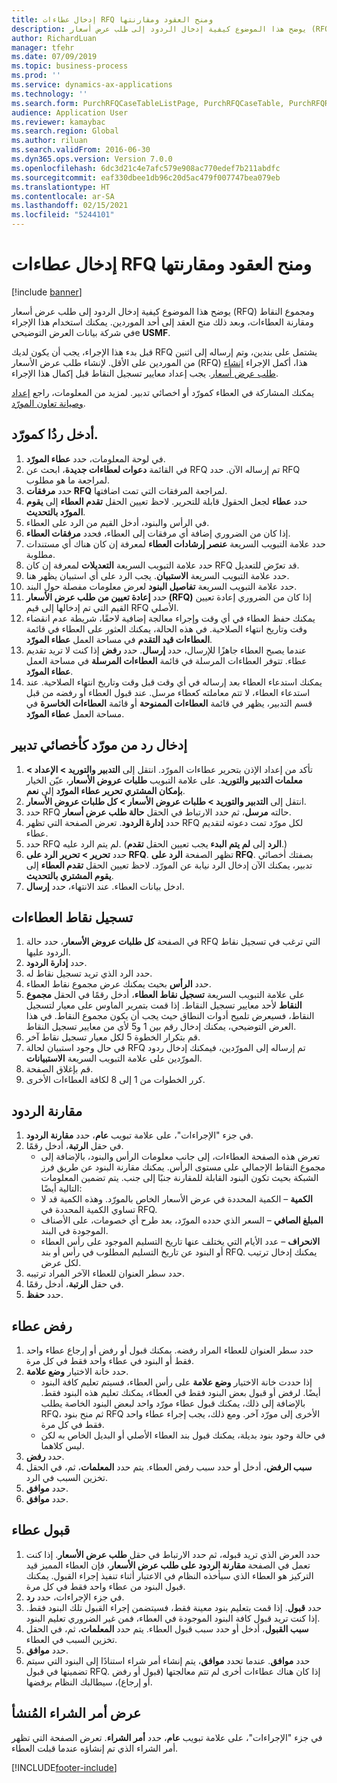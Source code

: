 ```yaml
---
title: إدخال عطاءات RFQ ومنح العقود ومقارنتها
description: يوضح هذا الموضوع كيفية إدخال الردود إلى طلب عرض أسعار (RFQ) ومجموع النقاط ومقارنة العطاءات، وبعد ذلك منح العقد إلى أحد الموردين.
author: RichardLuan
manager: tfehr
ms.date: 07/09/2019
ms.topic: business-process
ms.prod: ''
ms.service: dynamics-ax-applications
ms.technology: ''
ms.search.form: PurchRFQCaseTableListPage, PurchRFQCaseTable, PurchRFQReplyTable, PurchRFQCompare, PurchRFQEditLines, PurchRFQEditLinesParameters, PurchTable, PurchTablePart, PurchRFQCompareLinePrices, PurchRFQCompareRFQ
audience: Application User
ms.reviewer: kamaybac
ms.search.region: Global
ms.author: riluan
ms.search.validFrom: 2016-06-30
ms.dyn365.ops.version: Version 7.0.0
ms.openlocfilehash: 6dc3d21c4e7afc579e908ac770edef7b211abdfc
ms.sourcegitcommit: eaf330dbee1db96c20d5ac479f007747bea079eb
ms.translationtype: HT
ms.contentlocale: ar-SA
ms.lasthandoff: 02/15/2021
ms.locfileid: "5244101"
---
```

# <a name="enter-and-compare-rfq-bids-and-award-contracts"></a>إدخال عطاءات RFQ ومنح العقود ومقارنتها

[!include [banner](../../includes/banner.md)]

يوضح هذا الموضوع كيفية إدخال الردود إلى طلب عرض أسعار (RFQ) ومجموع النقاط ومقارنة العطاءات، وبعد ذلك منح العقد إلى أحد الموردين. يمكنك استخدام هذا الإجراء في شركة بيانات العرض التوضيحيe **USMF**.

قبل بدء هذا الإجراء، يجب أن يكون لديك RFQ يشتمل على بندين، وتم إرساله إلى اثنين من الموردين على الأقل. لإنشاء طلب عرض الأسعار (RFQ) هذا، أكمل الإجراء [إنشاء طلب عرض أسعار](create-request-quotation.md). يجب إعداد معايير تسجيل النقاط قبل إكمال هذا الإجراء.

يمكنك المشاركة في العطاء كمورّد أو اخصائي تدبير. لمزيد من المعلومات، راجع [إعداد وصيانة تعاون المورّد](../set-up-maintain-vendor-collaboration.md).

## <a name="enter-a-reply-as-a-vendor"></a>أدخل ردُا كمورّد.

1. في لوحة المعلومات، حدد **عطاء المورّد‬**.
2. في القائمة **دعوات لعطاءات جديدة‬**، ابحث عن RFQ تم إرساله الآن. حدد RFQ لمراجعة ما هو مطلوب.
3. حدد **مرفقات RFQ** لمراجعة المرفقات التي تمت اضافتها.
4. حدد **عطاء** لجعل الحقول قابلة للتحرير. لاحظ تعيين الحقل **تقدم العطاء** إلى **يقوم المورّد بالتحديث‬**.
5. في الرأس والبنود، أدخل القيم من الرد على العطاء.
6. إذا كان من الضروري إضافة أي مرفقات إلى العطاء، فحدد **مرفقات العطاء**.
7. حدد علامة التبويب السريعة **عنصر إرشادات العطاء‬‬** لمعرفة إن كان هناك أي مستندات مطلوبة.
8. حدد علامة التبويب السريعة **التعديلات** لمعرفة إن كان RFQ قد تعرّض للتعديل.
9. حدد علامة التبويب السريعة **الاستبيان‬**. يجب الرد على أي استبيان يظهر هنا.
10. حدد علامة التبويب السريعة **تفاصيل البنود** لعرض معلومات مفصلة حول البند.
11. حدد **إعادة تعيين من طلب عرض الأسعار (RFQ)‬** إذا كان من الضروري إعادة تعيين القيم التي تم إدخالها إلى قيم RFQ الأصلي.
12. يمكنك حفظ العطاء في أي وقت وإجراء معالجة إضافية لاحقًا، شريطة عدم انقضاء وقت وتاريخ انتهاء الصلاحية. في هذه الحالة، يمكنك العثور على العطاء في قائمة **العطاءات قيد التقدم‬** في مساحة العمل **عطاء المورّد‬**.
13. عندما يصبح العطاء جاهزًا للإرسال، حدد **إرسال**. حدد **رفض** إذا كنت لا تريد تقديم عطاء. تتوفر العطاءات المرسلة‬ في قائمة **العطاءات المرسلة‬** في مساحة العمل **عطاء المورّد‬**.  
14. يمكنك استدعاء العطاء بعد إرساله في أي وقت قبل وقت وتاريخ انتهاء الصلاحية. عند استدعاء العطاء، لا تتم معاملته كعطاء مرسل. عند قبول العطاء أو رفضه من قبل قسم التدبير، يظهر في قائمة **العطاءات الممنوحة‬** أو قائمة **العطاءات الخاسرة‬** في مساحة العمل **عطاء المورّد‬**.  

## <a name="enter-a-reply-from-a-vendor-as-a-procurement-professional"></a>إدخال رد من مورّد كأخصائي تدبير

1. تأكد من إعداد الإذن بتحرير عطاءات المورّد. انتقل إلى **التدبير والتوريد‬ \> الإعداد \> معلمات التدبير والتوريد**. على علامة التبويب **طلبات عروض الأسعار‬**، عيّن الخيار **بإمكان المشتري تحرير عطاء المورّد‬** إلى **نعم**.
2. انتقل إلى **التدبير والتوريد‬ \> طلبات عروض الأسعار \> كل طلبات عروض الأسعار**.
3. حدد RFQ حالته **مرسل**، ثم حدد الارتباط في الحقل **حالة طلب عرض أسعار**.
4. حدد **إدارة الردود**. تعرض الصفحة التي تظهر RFQ لكل مورّد تمت دعوته لتقديم عطاء.
5. حدد RFQ لم يتم الرد عليه. (يجب تعيين الحقل **تقدم‏‎ الرد** إلى **لم يتم البدء‬‬**.)
6. حدد **تحرير \> تحرير الرد على RFQ‬**. تظهر الصفحة **الرد على RFQ‬**. بصفتك أخصائي تدبير، يمكنك الآن إدخال الرد نيابة عن المورّد. لاحظ تعيين الحقل **تقدم العطاء** إلى **يقوم المشتري بالتحديث‬**.  
7. ادخل بيانات العطاء. عند الانتهاء، حدد **إرسال**.

## <a name="score-the-bids"></a>تسجيل نقاط العطاءات

1. في الصفحة **كل طلبات عروض الأسعار**، حدد حالة RFQ التي ترغب في تسجيل نقاط الردود عليها.
2. حدد **إدارة الردود**.
3. حدد الرد الذي تريد تسجيل نقاط له.
4. حدد **الرأس** بحيث يمكنك عرض مجموع نقاط العطاء.
5. على علامة التبويب السريعة **تسجيل نقاط العطاء‬**، أدخل رقمًا في الحقل **مجموع النقاط‬** لأحد معايير تسجيل النقاط. إذا قمت بتمرير الماوس على معيار لتسجيل النقاط، فسيعرض تلميح أدوات النطاق حيث يجب أن يكون مجموع النقاط. في هذا العرض التوضيحي، يمكنك إدخال رقم بين 1 و5 لأي من معايير تسجيل النقاط.  
6. قم بتكرار الخطوة 5 لكل معيار تسجيل نقاط آخر.
7. في حال وجود استبيان لحالة RFQ تم إرساله إلى المورّدين، فيمكنك إدخال ردود المورّدين على علامة التبويب السريعة **الاستبيانات‬**.
8. قم بإغلاق الصفحة.
9. كرر الخطوات من 1 إلى 8 لكافة العطاءات الأخرى.

## <a name="compare-the-replies"></a>مقارنة الردود

1. في جزء "الإجراءات"، على علامة تبويب **عام**، حدد **مقارنة الردود**.
2. في حقل **الرتبة**، أدخل رقمًا.  
    - تعرض هذه الصفحة العطاءات، إلى جانب معلومات الرأس والبنود، بالإضافة إلى مجموع النقاط الإجمالي على مستوى الرأس. يمكنك مقارنة البنود عن طريق فرز الشبكة بحيث تكون البنود القابلة للمقارنة جنبًا إلى جنب. يتم تضمين المعلومات التالية أيضًا:
    - **الكمية** – الكمية المحددة في عرض الأسعار الخاص بالمورّد. وهذه الكمية قد لا تساوي الكمية المحددة في RFQ.
    - **المبلغ الصافي** – السعر الذي حدده المورّد، بعد طرح أي خصومات، على الأصناف الموجودة في البند.
    - **الانحراف** – عدد الأيام التي يختلف عنها تاريخ التسليم الموجود على رأس العطاء أو البنود عن تاريخ التسليم المطلوب في رأس أو بند RFQ. يمكنك إدخال ترتيب لكل عرض.  
3. حدد سطر العنوان للعطاء الآخر المراد ترتيبه.
4. في حقل **الرتبة**، أدخل رقمًا.
5. حدد **حفظ**.

## <a name="reject-a-bid"></a>رفض عطاء

1. حدد سطر العنوان للعطاء المراد رفضه. يمكنك قبول أو رفض أو إرجاع عطاء واحد فقط أو البنود في عطاء واحد فقط في كل مرة.
2. حدد خانة الاختيار **وضع علامة‬**.  
    - إذا حددت خانة الاختيار **وضع علامة** على رأس العطاء، فسيتم تعليم كافة البنود أيضًا. لرفض أو قبول بعض البنود فقط في العطاء، يمكنك تعليم هذه البنود فقط. بالإضافة إلى ذلك، يمكنك قبول عطاء مورّد واحد لبعض البنود الخاصة يطلب RFQ، ثم منح بنود RFQ الأخرى إلى مورّد آخر. ومع ذلك، يجب إجراء عطاء واحد فقط في كل مرة.  
    - في حالة وجود بنود بديلة، يمكنك قبول بند العطاء الأصلي أو البديل الخاص به لكن ليس كلاهما.  
3. حدد **رفض**.
4. حدد **المعلمات**، ثم، في الحقل‏‎ **سبب الرفض**، أدخل أو حدد سبب رفض العطاء. يتم تخزين السبب في الرد.  
5. حدد **موافق**.
6. حدد **موافق**.

## <a name="accept-a-bid"></a>قبول عطاء

1. حدد العرض الذي تريد قبوله، ثم حدد الارتباط في حقل **طلب عرض الأسعار**. إذا كنت تعمل في الصفحة **مقارنة الردود على طلب عرض الأسعار**، فإن العطاء المميز قيد التركيز هو العطاء الذي سيأخذه النظام في الاعتبار أثناء تنفيذ إجراء القبول. يمكنك قبول البنود من عطاء واحد فقط في كل مرة.  
2. في جزء الإجراءات، حدد **رد**.
3. حدد **قبول**. إذا قمت بتعليم بنود معينة فقط، فسيتضمن إجراء القبول تلك البنود فقط. إذا كنت تريد قبول كافة البنود الموجودة في العطاء، فمن غير الضروري تعليم البنود.  
4. حدد **المعلمات**، ثم، في الحقل‏‎ **سبب القبول**، أدخل أو حدد سبب قبول العطاء. يتم تخزين السبب في العطاء.  
5. حدد **موافق**.
6. حدد **موافق**. عندما تحدد **موافق**، يتم إنشاء أمر شراء استنادًا إلى البنود التي سيتم تضمينها في قبول RFQ. إذا كان هناك عطاءات أخرى لم تتم معالجتها (قبول أو رفض أو إرجاع)، سيطالبك النظام برفضها.  

## <a name="view-the-purchase-order-that-is-generated"></a>عرض أمر الشراء المُنشأ

في جزء "الإجراءات"، على علامة تبويب **عام**، حدد **أمر الشراء**. تعرض الصفحة التي تظهر أمر الشراء الذي تم إنشاؤه عندما قبلت العطاء.


[!INCLUDE[footer-include](../../../includes/footer-banner.md)]
